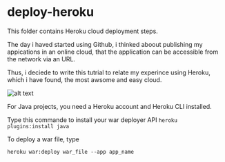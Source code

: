 deploy-heroku
==========================

This folder contains Heroku cloud deployment steps.

The day i haved started using Github, i thinked aboout publishing my appications in an online cloud, that the application can be accessible from the network via an URL. 

Thus, i deciede to write this tutrial to relate my experince using Heroku, which i have found, the most awsome and easy cloud. 

![alt text](https://upload.wikimedia.org/wikipedia/commons/thumb/0/06/Heroku_suporte.png/800px-Heroku_suporte.png?uselang=en-gb "supported languages")

  For Java projects, you need a Heroku account and Heroku CLI installed.

  Type this commande to install your war deployer API 
  ``
    heroku plugins:install java
   ``
 
 To deploy a war file, type
 
   ``
     heroku war:deploy war_file --app app_name
     ``
